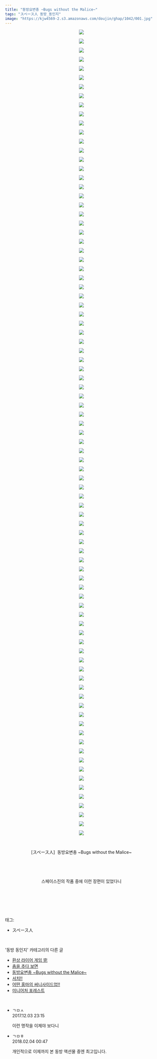 ```yaml
---
title: "동방요변충 ~Bugs without the Malice~"
tags: "スペース人 동방_동인지"
image: "https://kjw4569-2.s3.amazonaws.com/doujin/ghap/1042/001.jpg"
---
```

<div class="article">
<p style="text-align: center; clear: none; float: none;"><img src="{{ site.imgserver9 }}/ghap/1042/001.jpg"/></p>
<p style="text-align: center; clear: none; float: none;"><img src="{{ site.imgserver9 }}/ghap/1042/002.jpg"/></p>
<p style="text-align: center; clear: none; float: none;"><img src="{{ site.imgserver9 }}/ghap/1042/003.jpg"/></p>
<p style="text-align: center; clear: none; float: none;"><img src="{{ site.imgserver9 }}/ghap/1042/004.jpg"/></p>
<p style="text-align: center; clear: none; float: none;"><img src="{{ site.imgserver9 }}/ghap/1042/005.jpg"/></p>
<p style="text-align: center; clear: none; float: none;"><img src="{{ site.imgserver9 }}/ghap/1042/006.jpg"/></p>
<p style="text-align: center; clear: none; float: none;"><img src="{{ site.imgserver9 }}/ghap/1042/007.jpg"/></p>
<p style="text-align: center; clear: none; float: none;"><img src="{{ site.imgserver9 }}/ghap/1042/008.jpg"/></p>
<p style="text-align: center; clear: none; float: none;"><img src="{{ site.imgserver9 }}/ghap/1042/009.jpg"/></p>
<p style="text-align: center; clear: none; float: none;"><img src="{{ site.imgserver9 }}/ghap/1042/010.jpg"/></p>
<p style="text-align: center; clear: none; float: none;"><img src="{{ site.imgserver9 }}/ghap/1042/011.jpg"/></p>
<p style="text-align: center; clear: none; float: none;"><img src="{{ site.imgserver9 }}/ghap/1042/012.jpg"/></p>
<p style="text-align: center; clear: none; float: none;"><img src="{{ site.imgserver9 }}/ghap/1042/013.jpg"/></p>
<p style="text-align: center; clear: none; float: none;"><img src="{{ site.imgserver9 }}/ghap/1042/014.jpg"/></p>
<p style="text-align: center; clear: none; float: none;"><img src="{{ site.imgserver9 }}/ghap/1042/015.jpg"/></p>
<p style="text-align: center; clear: none; float: none;"><img src="{{ site.imgserver9 }}/ghap/1042/016.jpg"/></p>
<p style="text-align: center; clear: none; float: none;"><img src="{{ site.imgserver9 }}/ghap/1042/017.jpg"/></p>
<p style="text-align: center; clear: none; float: none;"><img src="{{ site.imgserver9 }}/ghap/1042/018.jpg"/></p>
<p style="text-align: center; clear: none; float: none;"><img src="{{ site.imgserver9 }}/ghap/1042/019.jpg"/></p>
<p style="text-align: center; clear: none; float: none;"><img src="{{ site.imgserver9 }}/ghap/1042/020.jpg"/></p>
<p style="text-align: center; clear: none; float: none;"><img src="{{ site.imgserver9 }}/ghap/1042/021.jpg"/></p>
<p style="text-align: center; clear: none; float: none;"><img src="{{ site.imgserver9 }}/ghap/1042/022.jpg"/></p>
<p style="text-align: center; clear: none; float: none;"><img src="{{ site.imgserver9 }}/ghap/1042/023.jpg"/></p>
<p style="text-align: center; clear: none; float: none;"><img src="{{ site.imgserver9 }}/ghap/1042/024.jpg"/></p>
<p style="text-align: center; clear: none; float: none;"><img src="{{ site.imgserver9 }}/ghap/1042/025.jpg"/></p>
<p style="text-align: center; clear: none; float: none;"><img src="{{ site.imgserver9 }}/ghap/1042/026.jpg"/></p>
<p style="text-align: center; clear: none; float: none;"><img src="{{ site.imgserver9 }}/ghap/1042/027.jpg"/></p>
<p style="text-align: center; clear: none; float: none;"><img src="{{ site.imgserver9 }}/ghap/1042/028.jpg"/></p>
<p style="text-align: center; clear: none; float: none;"><img src="{{ site.imgserver9 }}/ghap/1042/029.jpg"/></p>
<p style="text-align: center; clear: none; float: none;"><img src="{{ site.imgserver9 }}/ghap/1042/030.jpg"/></p>
<p style="text-align: center; clear: none; float: none;"><img src="{{ site.imgserver9 }}/ghap/1042/031.jpg"/></p>
<p style="text-align: center; clear: none; float: none;"><img src="{{ site.imgserver9 }}/ghap/1042/032.jpg"/></p>
<p style="text-align: center; clear: none; float: none;"><img src="{{ site.imgserver9 }}/ghap/1042/033.jpg"/></p>
<p style="text-align: center; clear: none; float: none;"><img src="{{ site.imgserver9 }}/ghap/1042/034.jpg"/></p>
<p style="text-align: center; clear: none; float: none;"><img src="{{ site.imgserver9 }}/ghap/1042/035.jpg"/></p>
<p style="text-align: center; clear: none; float: none;"><img src="{{ site.imgserver9 }}/ghap/1042/036.jpg"/></p>
<p style="text-align: center; clear: none; float: none;"><img src="{{ site.imgserver9 }}/ghap/1042/037.jpg"/></p>
<p style="text-align: center; clear: none; float: none;"><img src="{{ site.imgserver9 }}/ghap/1042/038.jpg"/></p>
<p style="text-align: center; clear: none; float: none;"><img src="{{ site.imgserver9 }}/ghap/1042/039.jpg"/></p>
<p style="text-align: center; clear: none; float: none;"><img src="{{ site.imgserver9 }}/ghap/1042/040.jpg"/></p>
<p style="text-align: center; clear: none; float: none;"><img src="{{ site.imgserver9 }}/ghap/1042/041.jpg"/></p>
<p style="text-align: center; clear: none; float: none;"><img src="{{ site.imgserver9 }}/ghap/1042/042.jpg"/></p>
<p style="text-align: center; clear: none; float: none;"><img src="{{ site.imgserver9 }}/ghap/1042/043.jpg"/></p>
<p style="text-align: center; clear: none; float: none;"><img src="{{ site.imgserver9 }}/ghap/1042/044.jpg"/></p>
<p style="text-align: center; clear: none; float: none;"><img src="{{ site.imgserver9 }}/ghap/1042/045.jpg"/></p>
<p style="text-align: center; clear: none; float: none;"><img src="{{ site.imgserver9 }}/ghap/1042/046.jpg"/></p>
<p style="text-align: center; clear: none; float: none;"><img src="{{ site.imgserver9 }}/ghap/1042/047.jpg"/></p>
<p style="text-align: center; clear: none; float: none;"><img src="{{ site.imgserver9 }}/ghap/1042/048.jpg"/></p>
<p style="text-align: center; clear: none; float: none;"><img src="{{ site.imgserver9 }}/ghap/1042/049.jpg"/></p>
<p style="text-align: center; clear: none; float: none;"><img src="{{ site.imgserver9 }}/ghap/1042/050.jpg"/></p>
<p style="text-align: center; clear: none; float: none;"><img src="{{ site.imgserver9 }}/ghap/1042/051.jpg"/></p>
<p style="text-align: center; clear: none; float: none;"><img src="{{ site.imgserver9 }}/ghap/1042/052.jpg"/></p>
<p style="text-align: center; clear: none; float: none;"><img src="{{ site.imgserver9 }}/ghap/1042/053.jpg"/></p>
<p style="text-align: center; clear: none; float: none;"><img src="{{ site.imgserver9 }}/ghap/1042/054.jpg"/></p>
<p style="text-align: center; clear: none; float: none;"><img src="{{ site.imgserver9 }}/ghap/1042/055.jpg"/></p>
<p style="text-align: center; clear: none; float: none;"><img src="{{ site.imgserver9 }}/ghap/1042/056.jpg"/></p>
<p style="text-align: center; clear: none; float: none;"><img src="{{ site.imgserver9 }}/ghap/1042/057.jpg"/></p>
<p style="text-align: center; clear: none; float: none;"><img src="{{ site.imgserver9 }}/ghap/1042/058.jpg"/></p>
<p style="text-align: center; clear: none; float: none;"><img src="{{ site.imgserver9 }}/ghap/1042/059.jpg"/></p>
<p style="text-align: center; clear: none; float: none;"><img src="{{ site.imgserver9 }}/ghap/1042/060.jpg"/></p>
<p style="text-align: center; clear: none; float: none;"><img src="{{ site.imgserver9 }}/ghap/1042/061.jpg"/></p>
<p style="text-align: center; clear: none; float: none;"><img src="{{ site.imgserver9 }}/ghap/1042/062.jpg"/></p>
<p style="text-align: center; clear: none; float: none;"><img src="{{ site.imgserver9 }}/ghap/1042/063.jpg"/></p>
<p style="text-align: center; clear: none; float: none;"><img src="{{ site.imgserver9 }}/ghap/1042/064.jpg"/></p>
<p style="text-align: center; clear: none; float: none;"><img src="{{ site.imgserver9 }}/ghap/1042/065.jpg"/></p>
<p style="text-align: center; clear: none; float: none;"><img src="{{ site.imgserver9 }}/ghap/1042/066.jpg"/></p>
<p style="text-align: center; clear: none; float: none;"><img src="{{ site.imgserver9 }}/ghap/1042/067.jpg"/></p>
<p style="text-align: center; clear: none; float: none;"><img src="{{ site.imgserver9 }}/ghap/1042/068.jpg"/></p>
<p style="text-align: center; clear: none; float: none;"><img src="{{ site.imgserver9 }}/ghap/1042/069.jpg"/></p>
<p style="text-align: center; clear: none; float: none;"><img src="{{ site.imgserver9 }}/ghap/1042/070.jpg"/></p>
<p style="text-align: center; clear: none; float: none;"><img src="{{ site.imgserver9 }}/ghap/1042/071.jpg"/></p>
<p style="text-align: center; clear: none; float: none;"><img src="{{ site.imgserver9 }}/ghap/1042/072.jpg"/></p>
<p style="text-align: center; clear: none; float: none;"><img src="{{ site.imgserver9 }}/ghap/1042/073.jpg"/></p>
<p style="text-align: center; clear: none; float: none;"><img src="{{ site.imgserver9 }}/ghap/1042/074.jpg"/></p>
<p style="text-align: center; clear: none; float: none;"><img src="{{ site.imgserver9 }}/ghap/1042/075.jpg"/></p>
<p style="text-align: center; clear: none; float: none;"><img src="{{ site.imgserver9 }}/ghap/1042/076.jpg"/></p>
<p style="text-align: center; clear: none; float: none;"><img src="{{ site.imgserver9 }}/ghap/1042/077.jpg"/></p>
<p style="text-align: center; clear: none; float: none;"><img src="{{ site.imgserver9 }}/ghap/1042/078.jpg"/></p>
<p style="text-align: center; clear: none; float: none;"><img src="{{ site.imgserver9 }}/ghap/1042/079.jpg"/></p>
<p style="text-align: center; clear: none; float: none;"><img src="{{ site.imgserver9 }}/ghap/1042/080.jpg"/></p>
<p style="text-align: center; clear: none; float: none;"><img src="{{ site.imgserver9 }}/ghap/1042/081.jpg"/></p>
<p style="text-align: center; clear: none; float: none;"><img src="{{ site.imgserver9 }}/ghap/1042/082.jpg"/></p>
<p style="text-align: center; clear: none; float: none;"><img src="{{ site.imgserver9 }}/ghap/1042/083.jpg"/></p>
<p style="text-align: center; clear: none; float: none;"><img src="{{ site.imgserver9 }}/ghap/1042/084.jpg"/></p>
<p style="text-align: center; clear: none; float: none;"><img src="{{ site.imgserver9 }}/ghap/1042/085.jpg"/></p>
<p style="text-align: center; clear: none; float: none;"><img src="{{ site.imgserver9 }}/ghap/1042/086.jpg"/></p>
<p style="text-align: center; clear: none; float: none;"><img src="{{ site.imgserver9 }}/ghap/1042/087.jpg"/></p>
<p style="text-align: center; clear: none; float: none;"><img src="{{ site.imgserver9 }}/ghap/1042/088.jpg"/></p>
<p style="text-align: center; clear: none; float: none;"><img src="{{ site.imgserver9 }}/ghap/1042/089.jpg"/></p>
<p style="text-align: center; clear: none; float: none;"><br/></p>
<p style="text-align: center; clear: none; float: none;">[スペース人]  동방요변충 ~Bugs without the Malice~</p>
<p style="text-align: center; clear: none; float: none;"><br/></p>
<p style="text-align: center; clear: none; float: none;"><br/></p>
<p style="text-align: center; clear: none; float: none;">스페이스진의 작품 중에 이런 장편이 있었다니</p>
<p style="text-align: center; clear: none; float: none;"><br/></p>
<p><br/></p>
</div><br/>
<div class="tagTrail">
<p>태그: </p>
<ul>
<li>スペース人</li>
</ul>
</div><br/>
<div class="another">
<p>'동방 동인지' 카테고리의 다른 글</p>
<ul>
<li><a href="/ghap_1044">환상 라이어 게임 完</a></li>
<li><a href="/ghap_1043">춤을 추다 보면</a></li>
<li><a href="/ghap_1042">동방요변충 ~Bugs without the Malice~</a></li>
<li><a href="/ghap_1041">서치!!</a></li>
<li><a href="/ghap_1040">어떤 홍마의 써니사이드업!!</a></li>
<li><a href="/ghap_1039">미니어처 포레스트</a></li>
</ul>
</div><br/>
<div class="cb_module cb_fluid">
<div class="cb_wrt cb_profile">
<div class="comment">
<ul>
<li class="cb_thumb_off" id="comment15143998">
<div class="cb_comment_area">
<div class="cb_info_area">
<div class="cb_section">
<span class="cb_nick_name">ㄱㅁㅅ</span>
</div>
<div class="cb_section">
<span class="cb_date">2017.12.03 23:15 </span>
</div>
</div>
<div class="cb_dsc_comment">
<p class="cb_dsc">
											이런 명작을 이제야 보다니
										</p>
</div>
</div></li>
<li class="cb_thumb_off" id="comment15191258">
<div class="cb_comment_area">
<div class="cb_info_area">
<div class="cb_section">
<span class="cb_nick_name">ㄱㅁㅎ</span>
</div>
<div class="cb_section">
<span class="cb_date">2018.02.04 00:47 </span>
</div>
</div>
<div class="cb_dsc_comment">
<p class="cb_dsc">
											개인적으로 이제까지 본 동방 액션물 중엔 최고입니다.
										</p>
</div>
</div></li>
</ul>
</div>
</div><!-- commentList close -->
</div><br/>
